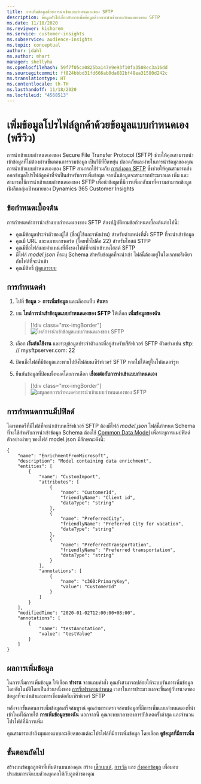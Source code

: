 ```yaml
---
title: การเพิ่มข้อมูลด้วยการนําเข้าแบบกําหนดเองของ SFTP
description: ข้อมูลทั่วไปเกี่ยวกับการเพิ่มข้อมูลด้วยการนําเข้าแบบกําหนดเองของ SFTP
ms.date: 11/18/2020
ms.reviewer: kishorem
ms.service: customer-insights
ms.subservice: audience-insights
ms.topic: conceptual
author: jdahl
ms.author: mhart
manager: shellyha
ms.openlocfilehash: 59f7f05ca0825ba147e9e93f10fa3508ec3a16dd
ms.sourcegitcommit: ff824bbbd31fd666ab0da682bf48ea31580d242c
ms.translationtype: HT
ms.contentlocale: th-TH
ms.lasthandoff: 11/18/2020
ms.locfileid: "4568513"
---
```

# <a name="enrich-customer-profiles-with-custom-data-preview"></a>เพิ่มข้อมูลโปรไฟล์ลูกค้าด้วยข้อมูลแบบกำหนดเอง (พรีวิว)

การนำเข้าแบบกำหนดเองของ Secure File Transfer Protocol (SFTP) ช่วยให้คุณสามารถนำเข้าข้อมูลที่ไม่ต้องผ่านขั้นตอนการรวมข้อมูล เป็นวิธีที่ยืดหยุ่น ปลอดภัยและง่ายในการนำข้อมูลของคุณ การนำเข้าแบบกำหนดเองของ SFTP สามารถใช้ร่วมกับ [การส่งออก SFTP](export-sftp.md) ซึ่งช่วยให้คุณสามารถส่งออกข้อมูลโปรไฟล์ลูกค้าที่จำเป็นสำหรับการเพิ่มข้อมูล จากนั้นข้อมูลจะสามารถประมวลผล เพิ่ม และสามารถใช้การนำเข้าแบบกำหนดเองของ SFTP เพื่อนำข้อมูลที่มีการเพิ่มกลับมาที่ความสามารถข้อมูลเชิงลึกกลุ่มเป้าหมายของ Dynamics 365 Customer Insights

## <a name="prerequisites"></a>ข้อกำหนดเบื้องต้น

การกำหนดค่าการนําเข้าแบบกําหนดเองของ SFTP ต้องปฏิบัติตามข้อกำหนดเบื้องต้นต่อไปนี้:

- คุณมีข้อมูลประจำตัวของผู้ใช้ (ชื่อผู้ใช้และรหัสผ่าน) สำหรับตำแหน่งที่ตั้ง SFTP ที่จะนำเข้าข้อมูล
- คุณมี URL และหมายเลขพอร์ต (โดยทั่วไปคือ 22) สำหรับโฮสต์ STFP
- คุณมีชื่อไฟล์และตำแหน่งที่ตั้งของไฟล์ที่จะนำเข้าบนโฮสต์ SFTP
- มีไฟล์ *model.json* ที่ระบุ Schema สำหรับข้อมูลที่จะนำเข้า ไฟล์นี้ต้องอยู่ในไดเรกทอรีเดียวกับไฟล์ที่จะนำเข้า
- คุณมีสิทธิ์ [ผู้ดูแลระบบ](permissions.md#administrator)

## <a name="configuration"></a>การกำหนดค่า

1. ไปที่ **ข้อมูล** > **การเพิ่มข้อมูล** และเลือกแท็บ **ค้นหา**

1. บน **ไทล์การนำเข้าข้อมูลแบบกำหนดเองของ SFTP** ให้เลือก **เพิ่มข้อมูลของฉัน**

   > [!div class="mx-imgBorder"]
   > ![ไทล์การนำเข้าข้อมูลแบบกำหนดเองของ SFTP](media/SFTP_Custom_Import_tile.png "ไทล์การนำเข้าข้อมูลแบบกำหนดเองของ SFTP")

1. เลือก **เริ่มต้นใช้งาน** และระบุข้อมูลประจำตัวและที่อยู่สำหรับเซิร์ฟเวอร์ SFTP ตัวอย่างเช่น sftp: // mysftpserver.com: 22

1. ป้อนชื่อไฟล์ที่มีข้อมูลและพาธไปยังไฟล์บนเซิร์ฟเวอร์ SFTP หากไม่ได้อยู่ในโฟลเดอร์รูท

1. ยืนยันข้อมูลที่ป้อนทั้งหมดโดยการเลือก **เชื่อมต่อกับการนำเข้าแบบกำหนดเอง**

   > [!div class="mx-imgBorder"]
   > ![เมนูลอยการกำหนดค่าการนำเข้าแบบกำหนดเองของ SFTP](media/SFTP_Custom_Import_Configuration_flyout.png "เมนูลอยการกำหนดค่าการนำเข้าแบบกำหนดเองของ SFTP")

## <a name="defining-field-mappings"></a>การกำหนดการแม็ปฟิลด์ 

ไดเรกทอรีที่มีไฟล์ที่จะนำเข้าบนเซิร์ฟเวอร์ SFTP ต้องมีไฟล์ *model.json* ไฟล์นี้กำหนด Schema ที่จะใช้สำหรับการนำเข้าข้อมูล Schema ต้องใช้ [Common Data Model](https://docs.microsoft.com/common-data-model/) เพื่อระบุการแมปฟิลด์ ตัวอย่างง่ายๆ ของไฟล์ model.json มีลักษณะดังนี้:

```
{
    "name": "EnrichmentFromMicrosoft",
    "description": "Model containing data enrichment",
    "entities": [
        {
            "name": "CustomImport",
            "attributes": [
                {
                    "name": "CustomerId",
                    "friendlyName": "Client id",
                    "dataType": "string"
                },
                {
                    "name": "PreferredCity",
                    "friendlyName": "Preferred City for vacation",
                    "dataType": "string"
                },
                {
                    "name": "PreferredTransportation",
                    "friendlyName": "Preferred transportation",
                    "dataType": "string"
                }
            ],
            "annotations": [
                {
                    "name": "c360:PrimaryKey",
                    "value": "CustomerId"
                }
            ]
        }
    ],
    "modifiedTime": "2020-01-02T12:00:00+08:00",
    "annotations": [
        {
            "name": "testAnnotation",
            "value": "testValue"
        }
    ]
}
```

## <a name="enrichment-results"></a>ผลการเพิ่มข้อมูล

ในการเริ่มการเพิ่มข้อมูล ให้เลือก **ทำงาน** จากแถบคำสั่ง คุณยังสามารถปล่อยให้ระบบรันการเพิ่มข้อมูลโดยอัตโนมัติโดยเป็นส่วนหนึ่งของ [การรีเฟรชตามกำหนด](system.md#schedule-tab) เวลาในการประมวลผลจะขึ้นอยู่กับขนาดของข้อมูลที่จะนำเข้าและการเชื่อมต่อกับเซิร์ฟเวอร์ SFTP

หลังจากขั้นตอนการเพิ่มข้อมูลเสร็จสมบูรณ์ คุณสามารถตรวจสอบข้อมูลที่มีการเพิ่มแบบกำหนดเองที่นำเข้าใหม่ได้ภายใต้ **การเพิ่มข้อมูลของฉัน** นอกจากนี้ คุณจะพบเวลาของการอัปเดตครั้งล่าสุด และจำนวนโปรไฟล์ที่มีการเพิ่ม

คุณสามารถเข้าถึงมุมมองแบบละเอียดของแต่ละโปรไฟล์ที่มีการเพิ่มข้อมูล โดยเลือก **ดูข้อมูลที่มีการเพิ่ม**

## <a name="next-steps"></a>ขั้นตอนถัดไป

สร้างบนข้อมูลลูกค้าที่เพิ่มด้านบนของคุณ สร้าง [เซ็กเมนต์](segments.md), [การวัด](measures.md) และ [ส่งออกข้อมูล](export-destinations.md) เพื่อมอบประสบการณ์แบบส่วนบุคคลให้กับลูกค้าของคุณ



